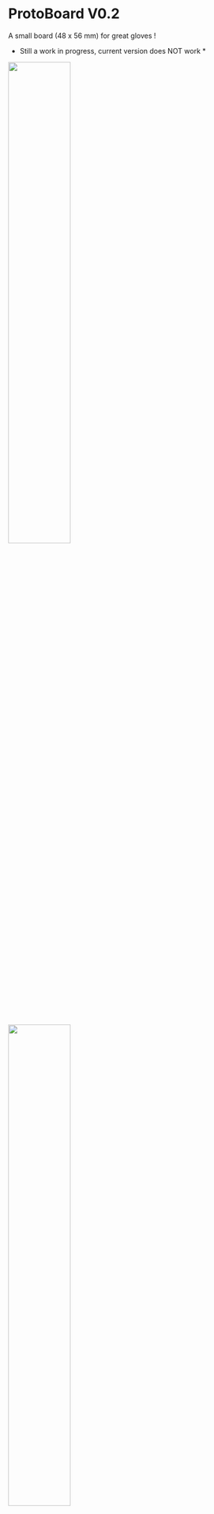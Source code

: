 # ProtoBoard V0.2

A small board (48 x 56 mm) for great gloves !

* Still a work in progress, current version does NOT work * 

<img src="media/P1020643.JPG" width="50%" height="50%">
<img src="media/P1020642.JPG" width="50%" height="50%">
<img src="media/P1020641.JPG" width="50%" height="50%">

# Features

## Pros :
- ESP32S3 dual core
- Small (48x56 mm)
- Power from 2S to 4S lipo (accept 6.5 volt up to 20 volt)
- Can use Wifi (doesnt use ADC2)
- 16 ADC input
- RGB Header
- 5V 5A for Servo for up to 5 Servo
- Support up to 7 LRA
- Battery protection (integrated BMS : overcharge, overdischarge and overcurrent protection)
- Battery level (via voltage divider)
- Cheap to build
- Use 2.54 mm header
- USB C for programming (The board CANNOT be powered via USB)

## Cons :
- Compoment on both side => more expensive to produce in small quantity in pcb fab (bottom side have easy to solder components)
- Doesnt charge the battery
- PCB is 4 layer (a bit more expensive than 2 layer PCB)

## Buy the PCB

*This design does NOT work right now, do NOT buy it unless you can debug it by yourself*
You can buy the board via PCBWay using the file ProtoBoard.kicad_pcb.zip and the BOM ProtoBoard.xlsx.

## TODO

- Add pinout


## Sponsors

This project is sponsored by PCBWay, thanks to them for their quality PCB + assembly !